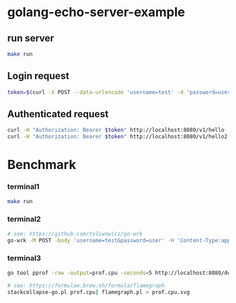 # golang-echo-server-example

## run server
```bash
make run
```

## Login request
```bash
token=$(curl -X POST --data-urlencode 'username=test' -d 'password=user' http://localhost:8080/v1/login | jq '.token' | tr -d '"')
```

## Authenticated request
```bash
curl -H "Authorization: Bearer $token" http://localhost:8080/v1/hello
curl -H "Authorization: Bearer $token" http://localhost:8080/v1/hello2
```

# Benchmark

### terminal1
```bash
make run
```

### terminal2
```bash
# see: https://github.com/tsliwowicz/go-wrk
go-wrk -M POST -body 'username=test&password=user' -H 'Content-Type:application/x-www-form-urlencoded' -d 500 http://localhost:8080/v1/login
```

### terminal3
```bash
go tool pprof -raw -output=prof.cpu -seconds=5 http://localhost:8080/debug/pprof/profile

# see: https://formulae.brew.sh/formula/flamegraph
stackcollapse-go.pl prof.cpu| flamegraph.pl > prof.cpu.svg
```
